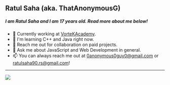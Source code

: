 ## Ratul Saha (aka. ThatAnonymousG)

##### I am Ratul Saha and I am 17 years old. Read more about me below!

- 🔭 Currently working at [VorteKAcademy](https://vortekacademy.com/).
- 🌱 I'm learning C++ and Java right now.
- 👯 Reach me out for collaboration on paid projects.
- 💬 Ask me about JavaScript and Web Development in general.
- 📫 You can always reach me out at 0anonymous0guy0@gmail.com or ratulsaha90.rs@gmail.com!

---

<img src="https://github-readme-stats.vercel.app/api?username=ThatAnonymousG&show_icons=true&theme=tokyonight&hide_border=true">
